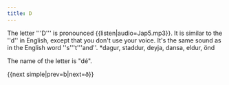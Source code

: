 ```yaml
---
title: D
---
```


The letter '''D''' is pronounced {{listen|audio=Jap5.mp3}}. It is similar to the ''d'' in English, except that you don't use your voice. It's the same sound as in the English word ''s'''t'''and''.
*dagur, staddur, deyja, dansa, eldur, önd

The name of the letter is "dé".

{{next simple|prev=b|next=ð}}